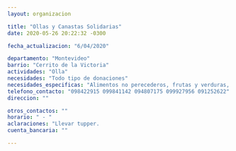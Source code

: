 ```yaml
---
layout: organizacion

title: "Ollas y Canastas Solidarias"
date: 2020-05-26 20:22:32 -0300

fecha_actualizacion: "6/04/2020"

departamento: "Montevideo"
barrio: "Cerrito de la Victoria"
actividades: "Olla"
necesidades: "Todo tipo de donaciones"
necesidades_especificas: "Alimentos no perecederos, frutas y verduras, Artículos de limpieza, tuppers, cubiertos descartables"
telefono_contacto: "098422915 099841142 094807175 099927956 091252622"
direccion: ""

otros_contactos: ""
horario: " - "
aclaraciones: "Llevar tupper.                                                                                                                                   Por más información sobre las ollas que realiza esta organización, visitar sus redes sociales."
cuenta_bancaria: ""

---
```

